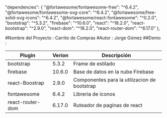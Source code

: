 "dependencies": {
    "@fortawesome/fontawesome-free": "^6.4.2",
    "@fortawesome/fontawesome-svg-core": "^6.4.2",
    "@fortawesome/free-solid-svg-icons": "^6.4.2",
    "@fortawesome/react-fontawesome": "^0.2.0",
    "bootstrap": "^5.3.2",
    "firebase": "^10.6.0",
    "react": "^18.2.0",
    "react-bootstrap": "^2.9.0",
    "react-dom": "^18.2.0",
    "react-router-dom": "^6.17.0"
  },

#Nombre del Proyecto : Carrito de Compras
#Autor : Jorge Gómez
##Demo : 

  | Plugin | Verion | Descripción |
  | ------ | ------ | ----------- |
  | bootstrap | 5.3.2 | Frame de estilado |
  | firebase | 10.6.0 | Base de datos en la nube Firebase |
  | react-Boostrap | 2.9.0 | Componentes para la utilizacion de bootstrap |
  | fontawesome | 6.4.2 | Libreria de iconos |
  | react-router-dom | 6.17.0 | Ruteador de paginas de react |
